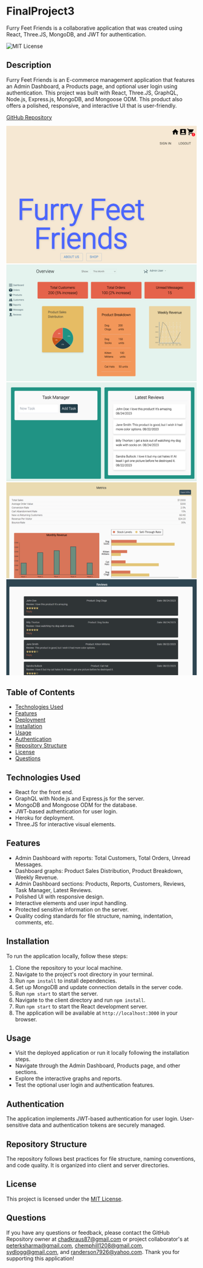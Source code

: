 # FinalProject3
Furry Feet Friends is a collaborative application that was created using React, Three.JS, MongoDB, and JWT for authentication.

![MIT License](https://img.shields.io/badge/License-MIT-brightgreen)

## Description

Furry Feet Friends is an E-commerce management application that features an Admin Dashboard, a Products page, and optional user login using authentication. This project was built with React, Three.JS, GraphQL, Node.js, Express.js, MongoDB, and Mongoose ODM. This product also offers a polished, responsive, and interactive UI that is user-friendly.

[GitHub Repository](https://github.com/chadkraus87/FinalProject3)
<!-- [Deployed Heroku Application]() -->

![Furry Feet Friends Landing Page](/client/public/assets/images/FurryFeetFriends.png)
![Admin Dashboard Landing Page Example #1](/client//public/assets/images/AdminDashboard1.png)
![Admin Dashboard Landing Page Example #2](/client//public/assets/images/AdminDashboard2.png)
![Admin Dashboard Metrics](/client//public/assets/images/AdminMetrics.png)
![Admin Reviews](/client//public/assets/images/AdminReviews.png)

## Table of Contents
- [Technologies Used](#technologies-used)
- [Features](#features)
- [Deployment](#deployment)
- [Installation](#installation)
- [Usage](#usage)
- [Authentication](#authentication)
- [Repository Structure](#repository-structure)
- [License](#license)
- [Questions](#questions)

## Technologies Used
- React for the front end.
- GraphQL with Node.js and Express.js for the server.
- MongoDB and Mongoose ODM for the database.
- JWT-based authentication for user login.
- Heroku for deployment.
- Three.JS for interactive visual elements.

## Features
- Admin Dashboard with reports: Total Customers, Total Orders, Unread Messages.
- Dashboard graphs: Product Sales Distribution, Product Breakdown, Weekly Revenue.
- Admin Dashboard sections: Products, Reports, Customers, Reviews, Task Manager, Latest Reviews.
- Polished UI with responsive design.
- Interactive elements and user input handling.
- Protected sensitive information on the server.
- Quality coding standards for file structure, naming, indentation, comments, etc.

<!-- ## Deployment
The application is deployed on Heroku and can be accessed [here](<Heroku_Deployment_Link>). -->

## Installation
To run the application locally, follow these steps:

1. Clone the repository to your local machine.
2. Navigate to the project's root directory in your terminal.
3. Run `npm install` to install dependencies.
4. Set up MongoDB and update connection details in the server code.
5. Run `npm start` to start the server.
6. Navigate to the client directory and run `npm install`.
7. Run `npm start` to start the React development server.
8. The application will be available at `http://localhost:3000` in your browser.

## Usage
- Visit the deployed application or run it locally following the installation steps.
- Navigate through the Admin Dashboard, Products page, and other sections.
- Explore the interactive graphs and reports.
- Test the optional user login and authentication features.

## Authentication
The application implements JWT-based authentication for user login. User-sensitive data and authentication tokens are securely managed.

## Repository Structure
The repository follows best practices for file structure, naming conventions, and code quality. It is organized into client and server directories.

## License
This project is licensed under the [MIT License](https://opensource.org/licenses/MIT).

## Questions
If you have any questions or feedback, please contact the GitHub Repository owner at chadkraus87@gmail.com or project collaborator's at peterksharma@gmail.com, chemphill1208@gmail.com, sydlogg@gmail.com, and randerson7926@yahoo.com. Thank you for supporting this application!
